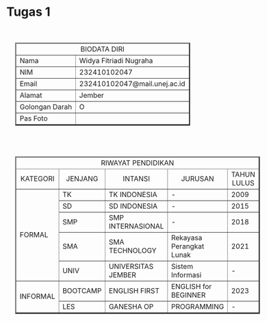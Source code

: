 # Tugas 1
<body>
   <div style="display: table">
        <div style="float: left; padding :20px">
            <table border="2px">
                <thead>
                    <tr>
                        <td colspan="2"><center>BIODATA DIRI</center></td>
                    </tr>
                </thead>
                <tbody>
                    <tr>
                        <td>Nama</td>
                        <td>Widya Fitriadi Nugraha</td>
                    </tr>
                    <tr>
                        <td>NIM</td>
                        <td>232410102047</td>
                    </tr>
                    <tr>
                        <td>Email</td>
                        <td>232410102047@mail.unej.ac.id</td>
                    </tr>
                    <tr>
                        <td>Alamat</td>
                        <td>Jember</td>
                    </tr>
                    <tr>
                        <td>Golongan Darah</td>
                        <td>O</td>
                    </tr>
                    <tr>
                        <td>Pas Foto</td>
                        <td><img src="https://media.licdn.com/dms/image/v2/D5603AQFX8tN6M-662g/profile-displayphoto-shrink_200_200/profile-displayphoto-shrink_200_200/0/1718218535330?e=1730937600&v=beta&t=ov72JjUuqVhCW-XJmryb1Jh3lYO6CpAT-P-GPrrLcfk" alt=""></td>
                    </tr>
                </tbody>
            </table>
        </div>
        <div style="float: right;padding :20px">
            <table border="2">
                <thead >
                    <tr>
                        <td colspan="5"><center>RIWAYAT PENDIDIKAN</center></td>
                    </tr>
                    <tr>
                        <td><center>KATEGORI</center></td>
                        <td><center>JENJANG</center></td>
                        <td><center>INTANSI</center></td>
                        <td><center>JURUSAN</center></td>
                        <td><center>TAHUN LULUS</center></td>
                    </tr>
                </thead>
                <tbody>
                    <tr>
                        <td rowspan="5">FORMAL</td>
                        <td>TK</td>
                        <td>TK INDONESIA</td>
                        <td>-</td>
                        <td>2009</td>
                    </tr>
                    <tr>
                        <td>SD</td>
                        <td>SD INDONESIA</td>
                        <td>-</td>
                        <td>2015</td>
                    </tr>
                    <tr>
                        <td>SMP</td>
                        <td>SMP INTERNASIONAL</td>
                        <td>-</td>
                        <td>2018</td>
                    </tr>
                    <tr>
                        <td>SMA</td>
                        <td>SMA TECHNOLOGY</td>
                        <td>Rekayasa Perangkat Lunak</td>
                        <td>2021</td>
                    </tr>
                    <tr>
                        <td>UNIV</td>
                        <td>UNIVERSITAS JEMBER </td>
                        <td>Sistem Informasi</td>
                        <td>-</td>
                    </tr>
                    <tr>
                        <td rowspan="2">INFORMAL</td>
                        <td>BOOTCAMP</td>
                        <td>ENGLISH FIRST</td>
                        <td>ENGLISH for BEGINNER</td>
                        <td>2023</td>
                    </tr>
                    <tr>
                        <td>LES</td>
                        <td>GANESHA OP</td>
                        <td>PROGRAMMING </td>
                        <td>-</td>
                    </tr>
                </tbody>
            </table>
        </div>
   </div> 
</body>
</html>
